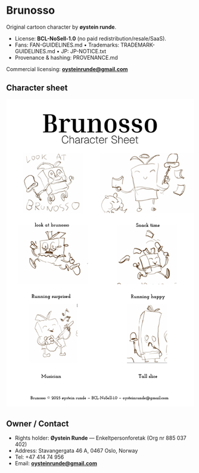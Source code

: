 ﻿# Brunosso

Original cartoon character by **øystein runde**.

- License: **BCL-NoSell-1.0** (no paid redistribution/resale/SaaS).
- Fans: FAN-GUIDELINES.md • Trademarks: TRADEMARK-GUIDELINES.md • JP: JP-NOTICE.txt
- Provenance & hashing: PROVENANCE.md

Commercial licensing: **oysteinrunde@gmail.com**

## Character sheet

![Brunosso character sheet](assets/public-previews/brunosso-character-sheet_v1_tall.png)

## Owner / Contact

- Rights holder: **Øystein Runde** — Enkeltpersonforetak (Org nr 885 037 402)  
- Address: Stavangergata 46 A, 0467 Oslo, Norway  
- Tel: +47 414 74 956  
- Email: **oysteinrunde@gmail.com**

